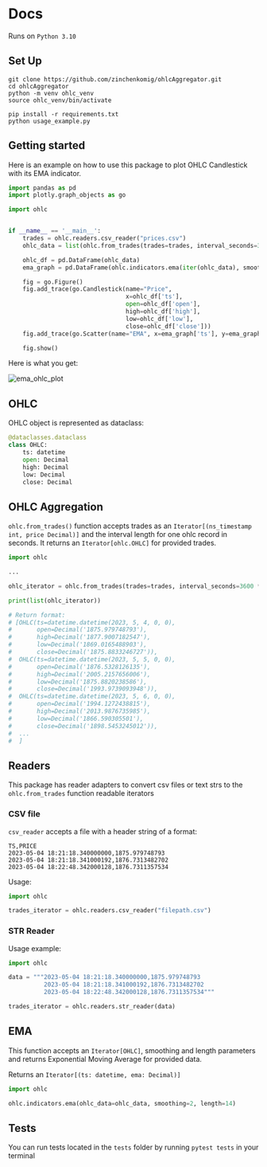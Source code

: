 # Docs

Runs on `Python 3.10`
## Set Up
```
git clone https://github.com/zinchenkomig/ohlcAggregator.git
cd ohlcAggregator
python -m venv ohlc_venv 
source ohlc_venv/bin/activate

pip install -r requirements.txt
python usage_example.py

```

## Getting started

Here is an example on how to use this package to plot OHLC Candlestick with its EMA indicator.

```python
import pandas as pd
import plotly.graph_objects as go

import ohlc


if __name__ == '__main__':
    trades = ohlc.readers.csv_reader("prices.csv")
    ohlc_data = list(ohlc.from_trades(trades=trades, interval_seconds=3600 * 24))

    ohlc_df = pd.DataFrame(ohlc_data)
    ema_graph = pd.DataFrame(ohlc.indicators.ema(iter(ohlc_data), smoothing=2, length=7), columns=['ts', 'ema'])

    fig = go.Figure()
    fig.add_trace(go.Candlestick(name="Price",
                                 x=ohlc_df['ts'],
                                 open=ohlc_df['open'],
                                 high=ohlc_df['high'],
                                 low=ohlc_df['low'],
                                 close=ohlc_df['close']))
    fig.add_trace(go.Scatter(name="EMA", x=ema_graph['ts'], y=ema_graph['ema']))

    fig.show()

```

Here is what you get:

![ema_ohlc_plot](https://github.com/zinchenkomig/ohlcAggregator/assets/68202880/e5668a1a-71a8-40ee-b6b7-b073cfefad37)


## OHLC
OHLC object is represented as dataclass:
```python
@dataclasses.dataclass
class OHLC:
    ts: datetime
    open: Decimal
    high: Decimal
    low: Decimal
    close: Decimal
```

## OHLC Aggregation
`ohlc.from_trades()` function accepts trades as an `Iterator[(ns_timestamp int, price Decimal)]` 
and the interval length for one ohlc record in seconds. It returns an `Iterator[ohlc.OHLC]` for provided trades.
```python
import ohlc

...

ohlc_iterator = ohlc.from_trades(trades=trades, interval_seconds=3600 * 24)

print(list(ohlc_iterator))

# Return format:
# [OHLC(ts=datetime.datetime(2023, 5, 4, 0, 0),
#       open=Decimal('1875.979748793'),
#       high=Decimal('1877.9007182547'),
#       low=Decimal('1869.0165488903'),
#       close=Decimal('1875.8833246727')),
#  OHLC(ts=datetime.datetime(2023, 5, 5, 0, 0),
#       open=Decimal('1876.5328126135'),
#       high=Decimal('2005.2157656006'),
#       low=Decimal('1875.8820238586'),
#       close=Decimal('1993.9739093948')),
#  OHLC(ts=datetime.datetime(2023, 5, 6, 0, 0),
#       open=Decimal('1994.1272438815'),
#       high=Decimal('2013.9876735985'),
#       low=Decimal('1866.590305501'),
#       close=Decimal('1898.5453245012')),
#  ...
#  ]
```



## Readers
This package has reader adapters 
to convert csv files or text strs to the `ohlc.from_trades` function readable iterators
### CSV file
`csv_reader` accepts a file with a header string of a format:
```
TS,PRICE
2023-05-04 18:21:18.340000000,1875.979748793
2023-05-04 18:21:18.341000192,1876.7313482702
2023-05-04 18:22:48.342000128,1876.7311357534
```
Usage:
```python
import ohlc

trades_iterator = ohlc.readers.csv_reader("filepath.csv")
```
### STR Reader
Usage example:
```python
import ohlc

data = """2023-05-04 18:21:18.340000000,1875.979748793
          2023-05-04 18:21:18.341000192,1876.7313482702
          2023-05-04 18:22:48.342000128,1876.7311357534"""

trades_iterator = ohlc.readers.str_reader(data)
```

## EMA
This function accepts an `Iterator[OHLC]`, smoothing and length parameters 
and returns Exponential Moving Average for provided data.

Returns an `Iterator[(ts: datetime, ema: Decimal)]`
```python
import ohlc

ohlc.indicators.ema(ohlc_data=ohlc_data, smoothing=2, length=14)

```

## Tests

You can run tests located in the `tests` folder by running `pytest tests` in your terminal
